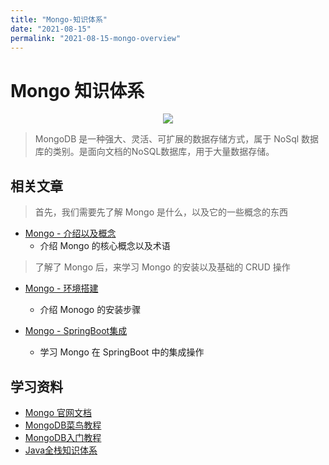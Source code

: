 ```yaml
---
title: "Mongo-知识体系"
date: "2021-08-15"
permalink: "2021-08-15-mongo-overview"
---
```


# Mongo 知识体系

<div align=center><img src="https://media.zenghr.cn/blog/img/20210815/vLlLNi.png" /></div>

> MongoDB 是一种强大、灵活、可扩展的数据存储方式，属于 NoSql 数据库的类别。是面向文档的NoSQL数据库，用于大量数据存储。

## 相关文章

> 首先，我们需要先了解 Mongo 是什么，以及它的一些概念的东西

- [Mongo - 介绍以及概念](/passages/2021-08-15-mongo-introduce.html)
  - 介绍 Mongo 的核心概念以及术语

> 了解了 Mongo 后，来学习 Mongo 的安装以及基础的 CRUD 操作

- [Mongo - 环境搭建](/passages/2021-08-19-mongo-install.html)
  - 介绍 Monogo 的安装步骤

- [Mongo - SpringBoot集成](/passages/2021-08-27-mongo-springboot.html)
  - 学习 Mongo 在 SpringBoot 中的集成操作

## 学习资料

- [Mongo 官网文档](https://docs.mongodb.com/manual/)
- [MongoDB菜鸟教程](https://www.runoob.com/mongodb/mongodb-tutorial.html)
- [MongoDB入门教程](https://www.w3cschool.cn/mongodb/mongodb-1uxs37ih.html)
- [Java全栈知识体系](https://www.pdai.tech/md/db/nosql-mongo/mongo.html)

